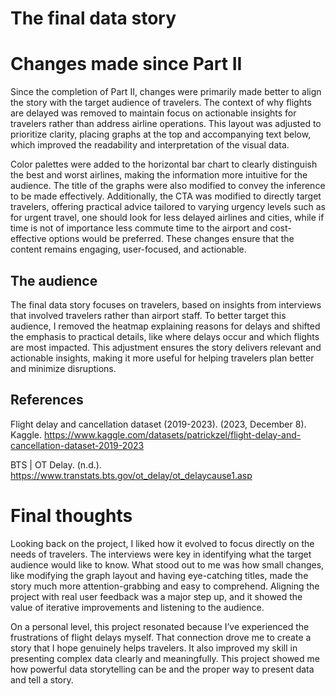 # The final data story

# Changes made since Part II

Since the completion of Part II, changes were primarily made better to align the story with the target audience of travelers. The context of why flights are delayed was removed to maintain focus on actionable insights for travelers rather than address airline operations. This layout was adjusted to prioritize clarity, placing graphs at the top and accompanying text below, which improved the readability and interpretation of the visual data.

Color palettes were added to the horizontal bar chart to clearly distinguish the best and worst airlines, making the information more intuitive for the audience. The title of the graphs were also modified to convey the inference to be made effectively. Additionally, the CTA was modified to directly target travelers, offering practical advice tailored to varying urgency levels such as for urgent travel, one should look for less delayed airlines and cities, while if time is not of importance less commute time to the airport and cost-effective options would be preferred. These changes ensure that the content remains engaging, user-focused, and actionable.

## The audience

The final data story focuses on travelers, based on insights from interviews that involved travelers rather than airport staff. To better target this audience, I removed the heatmap explaining reasons for delays and shifted the emphasis to practical details, like where delays occur and which flights are most impacted. This adjustment ensures the story delivers relevant and actionable insights, making it more useful for helping travelers plan better and minimize disruptions.

## References

Flight delay and cancellation dataset (2019-2023). (2023, December 8). Kaggle. https://www.kaggle.com/datasets/patrickzel/flight-delay-and-cancellation-dataset-2019-2023

BTS | OT Delay. (n.d.). 
https://www.transtats.bts.gov/ot_delay/ot_delaycause1.asp

# Final thoughts

Looking back on the project, I liked how it evolved to focus directly on the needs of travelers. The interviews were key in identifying what the target audience would like to know. What stood out to me was how small changes, like modifying the graph layout and having eye-catching titles, made the story much more attention-grabbing and easy to comprehend. Aligning the project with real user feedback was a major step up, and it showed the value of iterative improvements and listening to the audience.

On a personal level, this project resonated because I’ve experienced the frustrations of flight delays myself. That connection drove me to create a story that I hope genuinely helps travelers. It also improved my skill in presenting complex data clearly and meaningfully. This project showed me how powerful data storytelling can be and the proper way to present data and tell a story.
